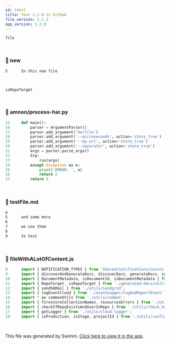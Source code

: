 ```yaml
---
id: t4nvl
title: Test 1.2.0 in GitHub
file_version: 1.1.2
app_version: 1.2.0
---
```


`file`<swm-token data-swm-token=":new:5:6:6:`In this new file`"/>

<br/>

<!-- NOTE-swimm-snippet: the lines below link your snippet to Swimm -->
### 📄 new
```
5      In this new file
```

<br/>

`isRepoTarget`<swm-token data-swm-token=":fileWithALotOfContent.js:11:7:7:`import { RepoTarget, isRepoTarget } from &#39;./generated-docs/utils/clone&#39;;`"/>

<br/>

<!-- NOTE-swimm-snippet: the lines below link your snippet to Swimm -->
### 📄 amnon/process-har.py
```python
15     def main():
16         parser = ArgumentParser()
17         parser.add_argument('harfile')
18         parser.add_argument('--microseconds', action='store_true')
19         parser.add_argument('--by-url', action='store_true')
20         parser.add_argument('--separator', action='store_true')
21         args = parser.parse_args()
22         try:
23             run(args)
24         except Exception as e:
25             print('ERROR: ', e)
26             return 2
27         return 0
```

<br/>

<!-- NOTE-swimm-snippet: the lines below link your snippet to Swimm -->
### 📄 testFile.md
```markdown
4      
5      and some more
6      
7      we use them
8      
9      to test
```

<br/>

<!-- NOTE-swimm-snippet: the lines below link your snippet to Swimm -->
### 📄 fileWithALotOfContent.js
```javascript
8      import { NOTIFICATION_TYPES } from 'Shared/notifications/consts';
9      import { discoverAndGenerateDocs, discoverDocs, generateDocs, sgdOnGeneratedDocSavedHandler } from './generated-docs';
10     import { DocumentMetadata, isDocumentId, isDocumentMetadata } from './generated-docs/documents/document';
11     import { RepoTarget, isRepoTarget } from './generated-docs/utils/clone';
12     import { sendSGMail } from './utils/sendgrid';
13     import { logEventCloud } from './eventLogger/logAndReportEvent';
14     import * as commonUtils from './utils/common';
15     import { firestoreCollectionNames, resourcesErrors } from './utils/consts';
16     import { checkIfRepoExistsAndUserInRepo } from './utils/check_helpers';
17     import { getLogger } from './utils/cloud-logger';
18     import { isProduction, isStage, projectId } from './utils/config';
```

<br/>

This file was generated by Swimm. [Click here to view it in the app](http://localhost:5000/repos/Z2l0aHViJTNBJTNBdGVzdC1naXRodWItYXBwJTNBJTNBc3dpbW1pbw==/docs/t4nvl).
